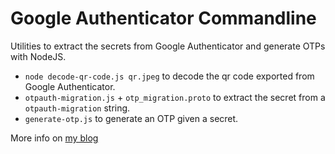 # Google Authenticator Commandline

Utilities to extract the secrets from Google Authenticator and generate OTPs with NodeJS.

- `node decode-qr-code.js qr.jpeg` to decode the qr code exported from Google Authenticator.
- `otpauth-migration.js` + `otp_migration.proto` to extract the secret from a `otpauth-migration` string.
- `generate-otp.js` to generate an OTP given a secret.

More info on [my blog](https://blog.rossotto.net/2025-08-08-generate-otp-server-side/)
